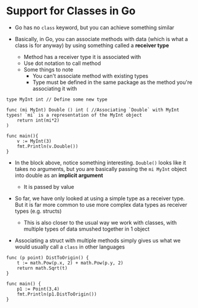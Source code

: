 # Support for Classes in Go

- Go has no `class` keyword, but you can achieve something similar

- Basically, in Go, you can associate methods with data (which is what a class is for anyway) by using something called a **receiver type**
    - Method has a receiver type it is associated with
    - Use dot notation to call method
    - Some things to note
        - You can't associate method with existing types
        - Type must be defined in the same package as the method you're associating it with

```
type MyInt int // Define some new type

func (mi MyInt) Double () int ( //Associating `Double` with MyInt types! `mi` is a representation of the MyInt object 
    return int(mi*2)
)

func main(){
    v := MyInt(3)
    fmt.Println(v.Double())
}
```

- In the block above, notice something interesting. `Double()` looks like it takes no arguments, but you are basically passing the `mi MyInt` object into double as an **implicit argument**
    - It is passed by value

- So far, we have only looked at using a simple type as a receiver type. But it is far more common to use more complex data types as receiver types (e.g. structs)
    - This is also closer to the usual way we work with classes, with multiple types of data smushed together in 1 object

- Associating a struct with multiple methods simply gives us what we would usually call a `class` in other languages

```
func (p point) DistToOrigin() {
    t := math.Pow(p.x, 2) + math.Pow(p.y, 2)
    return math.Sqrt(t)
}

func main() {
    p1 := Point(3,4)
    fmt.Println(p1.DistToOrigin())
}
```
